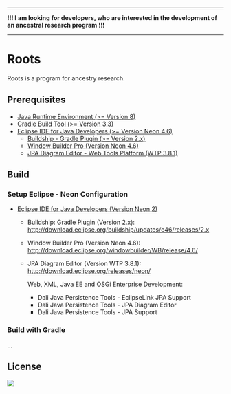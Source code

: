 ***
**!!! I am looking for developers, who are interested in the development of an ancestral research program !!!**
***

# Roots
Roots is a program for ancestry research.

## Prerequisites
* [Java Runtime Environment (>= Version 8)](http://www.java.com)
* [Gradle Build Tool (>= Version 3.3)](https://gradle.org)
* [Eclipse IDE for Java Developers (>= Version Neon 4.6)](https://eclipse.org)
  * [Buildship - Gradle Plugin (>= Version 2.x)](https://github.com/eclipse/buildship/blob/master/docs/user/Installation.md)
  * [Window Builder Pro (Version Neon 4.6)](http://www.eclipse.org/windowbuilder/download.php)
  * [JPA Diagram Editor - Web Tools Platform (WTP 3.8.1)](https://eclipse.org/webtools/)

## Build
### Setup Eclipse - Neon Configuration
* [Eclipse IDE for Java Developers (Version Neon 2)](http://www.eclipse.org/downloads/packages/eclipse-ide-java-developers/neon2)
  * Buildship: Gradle Plugin (Version 2.x): http://download.eclipse.org/buildship/updates/e46/releases/2.x
  * Window Builder Pro (Version Neon 4.6): http://download.eclipse.org/windowbuilder/WB/release/4.6/
  * JPA Diagram Editor (Version WTP 3.8.1): http://download.eclipse.org/releases/neon/
    
    Web, XML, Java EE and OSGi Enterprise Development:
    + Dali Java Persistence Tools - EclipseLink JPA Support
    + Dali Java Persistence Tools - JPA Diagram Editor
    + Dali Java Persistence Tools - JPA Support

### Build with Gradle
...

## License
<div><a href="https://www.gnu.org/licenses/gpl-3.0.de.html"><img src="https://www.gnu.org/graphics/gplv3-127x51.png"></a></div>
